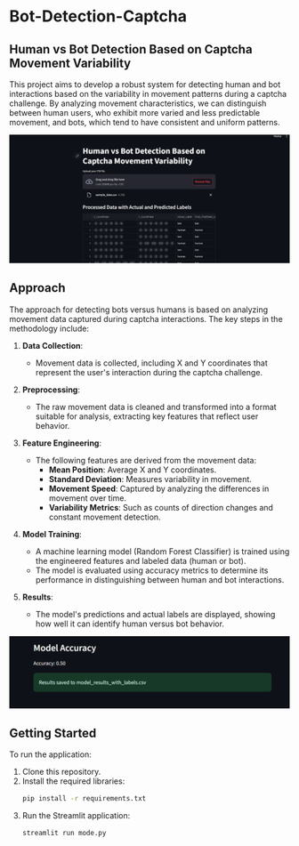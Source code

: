 # Bot-Detection-Captcha

## Human vs Bot Detection Based on Captcha Movement Variability

This project aims to develop a robust system for detecting human and bot interactions based on the variability in movement patterns during a captcha challenge. By analyzing movement characteristics, we can distinguish between human users, who exhibit more varied and less predictable movement, and bots, which tend to have consistent and uniform patterns.

![App Interface](images/ui.png)

## Approach

The approach for detecting bots versus humans is based on analyzing movement data captured during captcha interactions. The key steps in the methodology include:

1. **Data Collection**: 
   - Movement data is collected, including X and Y coordinates that represent the user's interaction during the captcha challenge.

2. **Preprocessing**:
   - The raw movement data is cleaned and transformed into a format suitable for analysis, extracting key features that reflect user behavior.

3. **Feature Engineering**:
   - The following features are derived from the movement data:
     - **Mean Position**: Average X and Y coordinates.
     - **Standard Deviation**: Measures variability in movement.
     - **Movement Speed**: Captured by analyzing the differences in movement over time.
     - **Variability Metrics**: Such as counts of direction changes and constant movement detection.

4. **Model Training**:
   - A machine learning model (Random Forest Classifier) is trained using the engineered features and labeled data (human or bot).
   - The model is evaluated using accuracy metrics to determine its performance in distinguishing between human and bot interactions.

5. **Results**:
   - The model's predictions and actual labels are displayed, showing how well it can identify human versus bot behavior.

![Accuracy Results](images/ac.png)

## Getting Started

To run the application:

1. Clone this repository.
2. Install the required libraries:
   ```bash
   pip install -r requirements.txt

3. Run the Streamlit application:
   ```bash
   streamlit run mode.py

